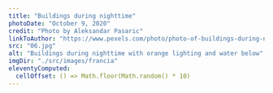 ```yaml
---
title: "Buildings during nighttime"
photoDate: "October 9, 2020"
credit: "Photo by Aleksandar Pasaric"
linkToAuthor: "https://www.pexels.com/photo/photo-of-buildings-during-nighttime-2603464/"
src: "06.jpg"
alt: "Buildings during nighttime with orange lighting and water below"
imgDir: "./src/images/francia"
eleventyComputed:
  cellOffset: () => Math.floor(Math.random() * 10)
---
```

